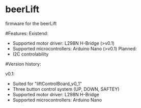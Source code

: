 # beerLift
firmware for the beerLift


#Features:
Existend:
  - Supported motor driver:       L298N H-Bridge (>v0.1)
  - Supported microcontrollers:   Arduino Nano (>v0.1)
Planned:
  - I2C controlability

#Version history:

v0.1:
  - Suited for "liftControlBoard_v0_1"
  - Three button control system (UP, DOWN, SAFTEY)
  - Supported motor driver:       L298N H-Bridge
  - Supported microcontrollers:   Arduino Nano
